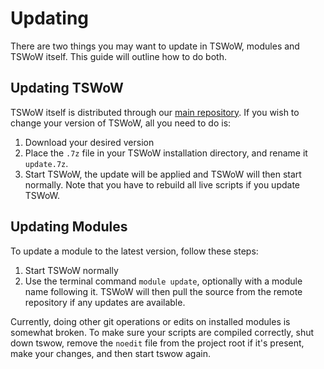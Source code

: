 # Updating

There are two things you may want to update in TSWoW, modules and TSWoW itself. This guide will outline how to do both.

## Updating TSWoW

TSWoW itself is distributed through our [main repository](https://github.com/tswow/tswow/releases). If you wish to change your version of TSWoW, all you need to do is:

1. Download your desired version 
2. Place the `.7z` file in your TSWoW installation directory, and rename it `update.7z`.
3. Start TSWoW, the update will be applied and TSWoW will then start normally. Note that you have to rebuild all live scripts if you update TSWoW.

## Updating Modules

To update a module to the latest version, follow these steps:

1. Start TSWoW normally
2. Use the terminal command `module update`, optionally with a module name following it. TSWoW will then pull the source from the remote repository if any updates are available.

Currently, doing other git operations or edits on installed modules is somewhat broken. To make sure your scripts are compiled correctly, shut down tswow, remove the `noedit` file from the project root if it's present, make your changes, and then start tswow again.